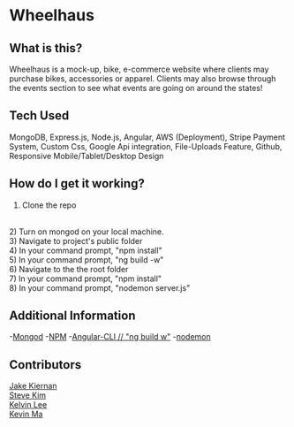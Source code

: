 # Wheelhaus

## What is this?
Wheelhaus is a mock-up, bike, e-commerce website where clients may purchase bikes, accessories or apparel. Clients may also browse through the events section to see what events are going on around the states!

## Tech Used
MongoDB, Express.js, Node.js, Angular, AWS (Deployment), Stripe Payment System, Custom Css, Google Api integration, File-Uploads Feature, Github, Responsive Mobile/Tablet/Desktop Design

## How do I get it working?
1) Clone the repo
</br>
2) Turn on mongod on your local machine.
</br>
3) Navigate to project's public folder
</br>
4) In your command prompt, "npm install"
</br>
5) In your command prompt, "ng build -w"
</br>
6) Navigate to the the root folder
</br>
7) In your command prompt, "npm install"
</br>
8) In your command prompt, "nodemon server.js"

## Additional Information
-[Mongod](https://docs.mongodb.com/manual/reference/program/mongod/)
-[NPM](https://docs.npmjs.com/)
-[Angular-CLI // "ng build w"](https://github.com/angular/angular-cli)
-[nodemon](https://github.com/remy/nodemon)

## Contributors
[Jake Kiernan](https://github.com/jakekiernan/)
</br>
[Steve Kim](https://github.com/Suykim21)
</br>
[Kelvin Lee](https://github.com/hiimkelvin)
</br>
[Kevin Ma](https://github.com/KMA91)
